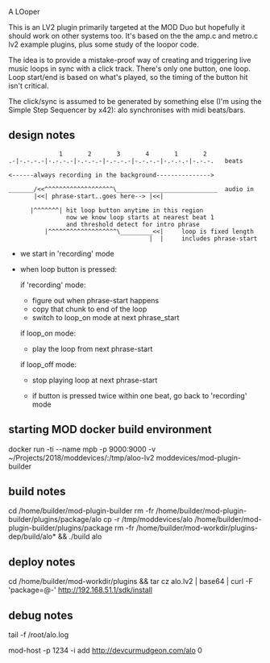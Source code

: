 A LOoper

This is an LV2 plugin primarily targeted at the MOD Duo but hopefully it should
work on other systems too. It's based on the the amp.c and metro.c lv2 example
plugins, plus some study of the loopor code.

The idea is to provide a mistake-proof way of creating and triggering live
music loops in sync with a click track. There's only one button, one loop.
Loop start/end is based on what's played, so the timing of the button hit
isn't critical.

The click/sync is assumed to be generated by something else (I'm using the
Simple Step Sequencer by x42): alo synchronises with midi beats/bars.


## design notes
```
              1       2       3       4       1       2
.-|-.-.-.-|-.-.-.-|-.-.-.-|-.-.-.-|-.-.-.-|-.-.-.-|-.-.-.   beats

<------always recording in the background--------------->

_______/<<^^^^^^^^^^^^^^^^^^^\____________________________  audio in
       |<<| phrase-start..goes here--> |<<|

      |^^^^^^^| hit loop button anytime in this region
                now we know loop starts at nearest beat 1 
                and threshold detect for intro phrase
          |^^^^^^^^^^^^^^^^^^^\_________<<|     loop is fixed length
                                       |  |     includes phrase-start
```

- we start in 'recording' mode

- when loop button is pressed:

  if 'recording' mode:
    - figure out when phrase-start happens
    - copy that chunk to end of the loop
    - switch to loop_on mode at next phrase_start

  if loop_on mode:
    - play the loop from next phrase-start

  if loop_off mode:
    - stop playing loop at next phrase-start

  - if button is pressed twice within one beat, go back to 'recording' mode

## starting MOD docker build environment

docker run -ti --name mpb -p 9000:9000 -v ~/Projects/2018/moddevices/:/tmp/aloo-lv2 moddevices/mod-plugin-builder

## build notes
cd /home/builder/mod-plugin-builder
rm -fr  /home/builder/mod-plugin-builder/plugins/package/alo
cp -r /tmp/moddevices/alo /home/builder/mod-plugin-builder/plugins/package
rm -fr /home/builder/mod-workdir/plugins-dep/build/alo* && ./build alo

## deploy notes
cd /home/builder/mod-workdir/plugins && tar cz alo.lv2 | base64 | curl -F 'package=@-' http://192.168.51.1/sdk/install

## debug notes
tail -f /root/alo.log

mod-host -p 1234 -i
add http://devcurmudgeon.com/alo 0
